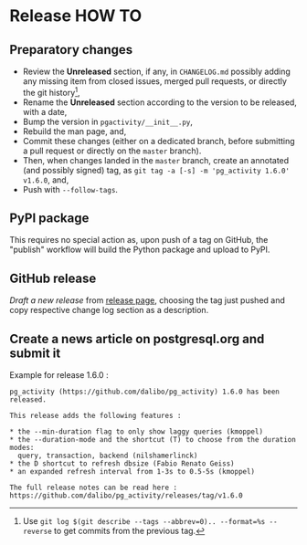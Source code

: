 # Release HOW TO

## Preparatory changes

* Review the **Unreleased** section, if any, in `CHANGELOG.md` possibly adding
  any missing item from closed issues, merged pull requests, or directly the git
  history[^git-changes],
* Rename the **Unreleased** section according to the version to be released,
  with a date,
* Bump the version in `pgactivity/__init__.py`,
* Rebuild the man page, and,
* Commit these changes (either on a dedicated branch, before submitting a pull
  request or directly on the `master` branch).
* Then, when changes landed in the `master` branch, create an annotated (and
  possibly signed) tag, as `git tag -a [-s] -m 'pg_activity 1.6.0' v1.6.0`, and,
* Push with `--follow-tags`.

[^git-changes]: Use `git log $(git describe --tags --abbrev=0).. --format=%s
  --reverse` to get commits from the previous tag.

## PyPI package

This requires no special action as, upon push of a tag on GitHub, the "publish"
workflow will build the Python package and upload to PyPI.

## GitHub release

*Draft a new release* from [release page][], choosing the tag just pushed and
copy respective change log section as a description.

[release page]: https://github.com/dalibo/pg_activity/releases

## Create a news article on postgresql.org and submit it

Example for release 1.6.0 : 
```
pg_activity (https://github.com/dalibo/pg_activity) 1.6.0 has been released.

This release adds the following features :

* the --min-duration flag to only show laggy queries (kmoppel)
* the --duration-mode and the shortcut (T) to choose from the duration modes:
  query, transaction, backend (nilshamerlinck)
* the D shortcut to refresh dbsize (Fabio Renato Geiss)
* an expanded refresh interval from 1-3s to 0.5-5s (kmoppel)

The full release notes can be read here :
https://github.com/dalibo/pg_activity/releases/tag/v1.6.0
